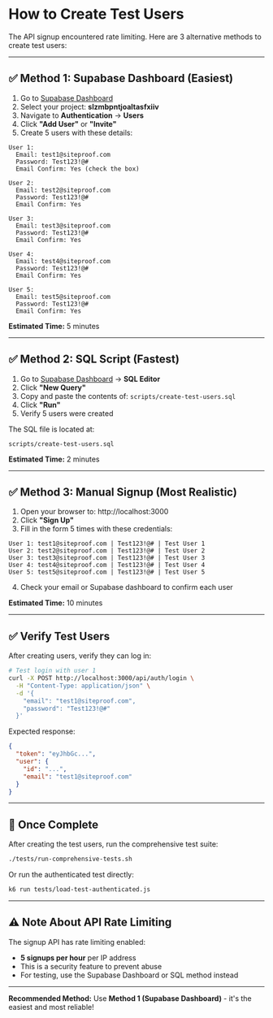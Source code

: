 # How to Create Test Users

The API signup encountered rate limiting. Here are 3 alternative methods to create test users:

---

## ✅ Method 1: Supabase Dashboard (Easiest)

1. Go to [Supabase Dashboard](https://app.supabase.com)
2. Select your project: **slzmbpntjoaltasfxiiv**
3. Navigate to **Authentication** → **Users**
4. Click **"Add User"** or **"Invite"**
5. Create 5 users with these details:

```
User 1:
  Email: test1@siteproof.com
  Password: Test123!@#
  Email Confirm: Yes (check the box)

User 2:
  Email: test2@siteproof.com
  Password: Test123!@#
  Email Confirm: Yes

User 3:
  Email: test3@siteproof.com
  Password: Test123!@#
  Email Confirm: Yes

User 4:
  Email: test4@siteproof.com
  Password: Test123!@#
  Email Confirm: Yes

User 5:
  Email: test5@siteproof.com
  Password: Test123!@#
  Email Confirm: Yes
```

**Estimated Time:** 5 minutes

---

## ✅ Method 2: SQL Script (Fastest)

1. Go to [Supabase Dashboard](https://app.supabase.com) → **SQL Editor**
2. Click **"New Query"**
3. Copy and paste the contents of: `scripts/create-test-users.sql`
4. Click **"Run"**
5. Verify 5 users were created

The SQL file is located at:
```
scripts/create-test-users.sql
```

**Estimated Time:** 2 minutes

---

## ✅ Method 3: Manual Signup (Most Realistic)

1. Open your browser to: http://localhost:3000
2. Click **"Sign Up"**
3. Fill in the form 5 times with these credentials:

```
User 1: test1@siteproof.com | Test123!@# | Test User 1
User 2: test2@siteproof.com | Test123!@# | Test User 2
User 3: test3@siteproof.com | Test123!@# | Test User 3
User 4: test4@siteproof.com | Test123!@# | Test User 4
User 5: test5@siteproof.com | Test123!@# | Test User 5
```

4. Check your email or Supabase dashboard to confirm each user

**Estimated Time:** 10 minutes

---

## ✅ Verify Test Users

After creating users, verify they can log in:

```bash
# Test login with user 1
curl -X POST http://localhost:3000/api/auth/login \
  -H "Content-Type: application/json" \
  -d '{
    "email": "test1@siteproof.com",
    "password": "Test123!@#"
  }'
```

Expected response:
```json
{
  "token": "eyJhbGc...",
  "user": {
    "id": "...",
    "email": "test1@siteproof.com"
  }
}
```

---

## 🎯 Once Complete

After creating the test users, run the comprehensive test suite:

```bash
./tests/run-comprehensive-tests.sh
```

Or run the authenticated test directly:

```bash
k6 run tests/load-test-authenticated.js
```

---

## ⚠️ Note About API Rate Limiting

The signup API has rate limiting enabled:
- **5 signups per hour** per IP address
- This is a security feature to prevent abuse
- For testing, use the Supabase Dashboard or SQL method instead

---

**Recommended Method:** Use **Method 1 (Supabase Dashboard)** - it's the easiest and most reliable!
